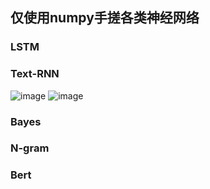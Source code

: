 ## 仅使用numpy手搓各类神经网络


### LSTM


### Text-RNN
![image](https://github.com/user-attachments/assets/fc719e7b-5469-42ad-b69b-6d108626bd38)
![image](https://github.com/user-attachments/assets/e54a8420-4e4d-42f3-a424-6c841b66616f)



### Bayes



### N-gram





### Bert

